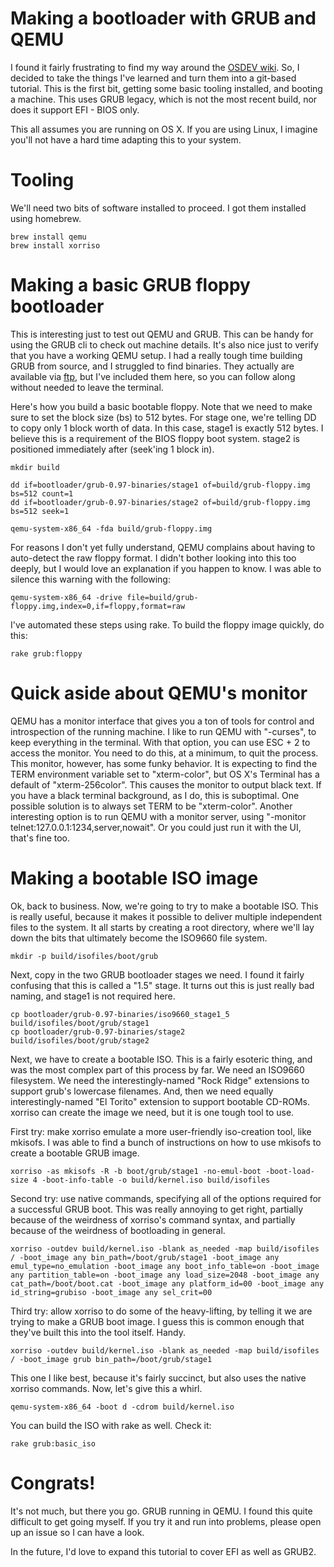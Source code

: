 # Making a bootloader with GRUB and QEMU

I found it fairly frustrating to find my way around the [OSDEV wiki](http://wiki.osdev.org/Main_Page). So, I decided to take the things I've learned and turn them into a git-based tutorial. This is the first bit, getting some basic tooling installed, and booting a machine. This uses GRUB legacy, which is not the most recent build, nor does it support EFI - BIOS only.

This all assumes you are running on OS X. If you are using Linux, I imagine you'll not have a hard time adapting this to your system.

# Tooling

We'll need two bits of software installed to proceed. I got them installed using homebrew.

    brew install qemu
    brew install xorriso

# Making a basic GRUB floppy bootloader

This is interesting just to test out QEMU and GRUB. This can be handy for using the GRUB cli to check out machine details. It's also nice just to verify that you have a working QEMU setup. I had a really tough time building GRUB from source, and I struggled to find binaries. They actually are available via [ftp](tp://alpha.gnu.org/gnu/grub/), but I've included them here, so you can follow along without needed to leave the terminal.

Here's how you build a basic bootable floppy. Note that we need to make sure to set the block size (bs) to 512 bytes. For stage one, we're telling DD to copy only 1 block worth of data. In this case, stage1 is exactly 512 bytes. I believe this is a requirement of the BIOS floppy boot system. stage2 is positioned immediately after (seek'ing 1 block in).

    mkdir build

    dd if=bootloader/grub-0.97-binaries/stage1 of=build/grub-floppy.img bs=512 count=1
    dd if=bootloader/grub-0.97-binaries/stage2 of=build/grub-floppy.img bs=512 seek=1

    qemu-system-x86_64 -fda build/grub-floppy.img

For reasons I don't yet fully understand, QEMU complains about having to auto-detect the raw floppy format. I didn't bother looking into this too deeply, but I would love an explanation if you happen to know. I was able to silence this warning with the following:

    qemu-system-x86_64 -drive file=build/grub-floppy.img,index=0,if=floppy,format=raw

I've automated these steps using rake. To build the floppy image quickly, do this:

    rake grub:floppy

# Quick aside about QEMU's monitor

QEMU has a monitor interface that gives you a ton of tools for control and introspection of the running machine. I like to run QEMU with "-curses", to keep everything in the terminal. With that option, you can use ESC + 2 to access the monitor. You need to do this, at a minimum, to quit the process. This monitor, however, has some funky behavior. It is expecting to find the TERM environment variable set to "xterm-color", but OS X's Terminal has a default of "xterm-256color". This causes the monitor to output black text. If you have a black terminal background, as I do, this is suboptimal. One possible solution is to always set TERM to be "xterm-color". Another interesting option is to run QEMU with a monitor server, using "-monitor telnet:127.0.0.1:1234,server,nowait". Or you could just run it with the UI, that's fine too.

# Making a bootable ISO image

Ok, back to business. Now, we're going to try to make a bootable ISO. This is really useful, because it makes it possible to deliver multiple independent files to the system. It all starts by creating a root directory, where we'll lay down the bits that ultimately become the ISO9660 file system.

    mkdir -p build/isofiles/boot/grub

Next, copy in the two GRUB bootloader stages we need. I found it fairly confusing that this is called a "1.5" stage. It turns out this is just really bad naming, and stage1 is not required here.

    cp bootloader/grub-0.97-binaries/iso9660_stage1_5 build/isofiles/boot/grub/stage1
    cp bootloader/grub-0.97-binaries/stage2 build/isofiles/boot/grub/stage2

Next, we have to create a bootable ISO. This is a fairly esoteric thing, and was the most complex part of this process by far. We need an ISO9660 filesystem. We need the interestingly-named "Rock Ridge" extensions to support grub's lowercase filenames. And, then we need equally interestingly-named "El Torito" extension to support bootable CD-ROMs. xorriso can create the image we need, but it is one tough tool to use.

First try: make xorriso emulate a more user-friendly iso-creation tool, like mkisofs. I was able to find a bunch of instructions on how to use mkisofs to create a bootable GRUB image.

    xorriso -as mkisofs -R -b boot/grub/stage1 -no-emul-boot -boot-load-size 4 -boot-info-table -o build/kernel.iso build/isofiles

Second try: use native commands, specifying all of the options required for a successful GRUB boot. This was really annoying to get right, partially because of the weirdness of xorriso's command syntax, and partially because of the weirdness of bootloading in general.

    xorriso -outdev build/kernel.iso -blank as_needed -map build/isofiles / -boot_image any bin_path=/boot/grub/stage1 -boot_image any emul_type=no_emulation -boot_image any boot_info_table=on -boot_image any partition_table=on -boot_image any load_size=2048 -boot_image any cat_path=/boot/boot.cat -boot_image any platform_id=00 -boot_image any id_string=grubiso -boot_image any sel_crit=00

Third try: allow xorriso to do some of the heavy-lifting, by telling it we are trying to make a GRUB boot image. I guess this is common enough that they've built this into the tool itself. Handy.

    xorriso -outdev build/kernel.iso -blank as_needed -map build/isofiles / -boot_image grub bin_path=/boot/grub/stage1

This one I like best, because it's fairly succinct, but also uses the native xorriso commands. Now, let's give this a whirl.

    qemu-system-x86_64 -boot d -cdrom build/kernel.iso

You can build the ISO with rake as well. Check it:

    rake grub:basic_iso

# Congrats!

It's not much, but there you go. GRUB running in QEMU. I found this quite difficult to get going myself. If you try it and run into problems, please open up an issue so I can have a look.

In the future, I'd love to expand this tutorial to cover EFI as well as GRUB2.
